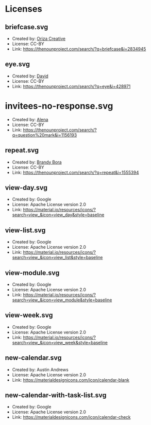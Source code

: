 # Licenses

## briefcase.svg
- Created by: [Oriza Creative](https://thenounproject.com/orizacreativa)
- License: CC-BY
- Link: https://thenounproject.com/search/?q=briefcase&i=2834945

## eye.svg
- Created by: [David](https://thenounproject.com/kaxgyatso)
- License: CC-BY
- Link: https://thenounproject.com/search/?q=eye&i=428971

# invitees-no-response.svg
- Created by: [Alena](https://thenounproject.com/joyeyes)
- License: CC-BY
- Link: https://thenounproject.com/search/?q=question%20mark&i=1156193

## repeat.svg
- Created by: [Brandy Bora](https://thenounproject.com/brandy.bora/)
- License: CC-BY
- Link: https://thenounproject.com/search/?q=repeat&i=1555394

## view-day.svg
- Created by: Google
- License: Apache License version 2.0
- Link: https://material.io/resources/icons/?search=view_&icon=view_day&style=baseline

## view-list.svg
- Created by: Google
- License: Apache License version 2.0
- Link: https://material.io/resources/icons/?search=view_&icon=view_list&style=baseline

## view-module.svg
- Created by: Google
- License: Apache License version 2.0
- Link: https://material.io/resources/icons/?search=view_&icon=view_module&style=baseline

## view-week.svg
- Created by: Google
- License: Apache License version 2.0
- Link: https://material.io/resources/icons/?search=view_&icon=view_week&style=baseline

## new-calendar.svg
- Created by: Austin Andrews
- License: Apache License version 2.0
- Link: https://materialdesignicons.com/icon/calendar-blank

## new-calendar-with-task-list.svg
- Created by: Google
- License: Apache License version 2.0
- Link: https://materialdesignicons.com/icon/calendar-check
